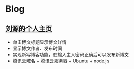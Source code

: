 # Blog

## [刘源的个人主页](taoer.info)

- 单击博文标题显示博文详情
- 显示博文作者、发布时间
- 实现新写博客功能，在输入主人密码正确后可以发布新博文
- 腾讯云域名 + 腾讯云服务器 + Ubuntu + node.js

